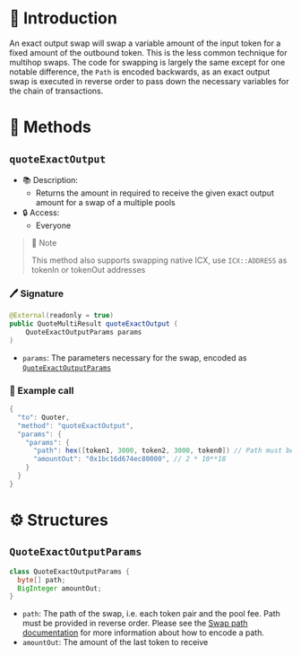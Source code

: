 # 📖 Introduction

An exact output swap will swap a variable amount of the input token for a fixed amount of the outbound token. This is the less common technique for multihop swaps. The code for swapping is largely the same except for one notable difference, the `Path` is encoded backwards, as an exact output swap is executed in reverse order to pass down the necessary variables for the chain of transactions.

# 📜 Methods

## `quoteExactOutput`

- 📚 Description: 
  - Returns the amount in required to receive the given exact output amount for a swap of a multiple pools
- 🔒 Access: 
  - Everyone
  
> 📝 Note
> 
> This method also supports swapping native ICX, use `ICX::ADDRESS` as tokenIn or tokenOut addresses

### 🖊️ Signature

```java
@External(readonly = true)
public QuoteMultiResult quoteExactOutput (
    QuoteExactOutputParams params
)
```

- `params`: The parameters necessary for the swap, encoded as [`QuoteExactOutputParams`](#quoteexactoutputparams)

### 🧪 Example call

```java
{
  "to": Quoter,
  "method": "quoteExactOutput",
  "params": {
    "params": {
      "path": hex([token1, 3000, token2, 3000, token0]) // Path must be provided in reverse order
      "amountOut": "0x1bc16d674ec80000", // 2 * 10**18
    }
  }
}
```

# ⚙️ Structures

## `QuoteExactOutputParams`

```java
class QuoteExactOutputParams {
  byte[] path;
  BigInteger amountOut;
}
```

- `path`: The path of the swap, i.e. each token pair and the pool fee. Path must be provided in reverse order. Please see the [Swap path documentation](/commons/swap-path.md#how-to-encode-a-swap-path) for more information about how to encode a path.
- `amountOut`: The amount of the last token to receive
